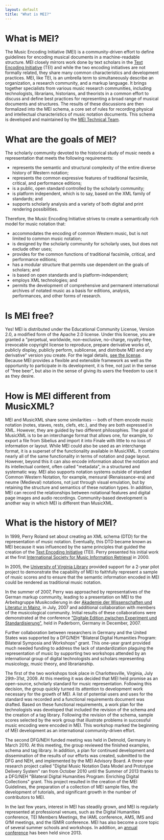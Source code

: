 ```yaml
---
layout: default
title: "What is MEI?"
---
```

# What is MEI?

The Music Encoding Initiative (MEI) is a community-driven effort to define guidelines for encoding musical documents in a machine-readable structure. MEI closely mirrors work done by text scholars in the [Text Encoding Initiative](http://www.tei-c.org/) (TEI) and while the two encoding initiatives are not formally related, they share many common characteristics and development practices. MEI, like TEI, is an umbrella term to simultaneously describe an organization, a research community, and a markup language. It brings together specialists from various music research communities, including technologists, librarians, historians, and theorists in a common effort to discuss and define best practices for representing a broad range of musical documents and structures. The results of these discussions are then formalized into the MEI schema, a core set of rules for recording physical and intellectual characteristics of music notation documents. This schema is developed and maintained by the [MEI Technical Team](http://music-encoding.org/?page_id=18 "Technical Team").

# What are the goals of MEI?

The scholarly community devoted to the historical study of music needs a representation that meets the following requirements:

*   represents the semantic and structural complexity of the entire diverse history of Western notation;
*   represents the common expressive features of traditional facsimile, critical, and performance editions;
*   is a public, open standard controlled by the scholarly community;
*   is platform independent, which is to say, based on the XML family of standards; and
*   supports scholarly analysis and a variety of both digital and print rendering possibilities.

Therefore, the Music Encoding Initiative strives to create a semantically rich model for music notation that:

*   accommodates the encoding of common Western music, but is not limited to common music notation;
*   is designed by the scholarly community for scholarly uses, but does not exclude other uses;
*   provides for the common functions of traditional facsimile, critical, and performance editions;
*   has a modular structure that permits use dependent on the goals of scholars; and
*   is based on open standards and is platform-independent;
*   employs XML technologies; and
*   permits the development of comprehensive and permanent international archives of notated music as a basis for editions, analysis, performances, and other forms of research.

# Is MEI free?

Yes! MEI is distributed under the Educational Community License, Version 2.0, a modified form of the Apache 2.0 license. Under this license, you are granted a "perpetual, worldwide, non-exclusive, no-charge, royalty-free, irrevocable copyright license to reproduce, prepare derivative works of, publicly display, publicly perform, sublicense, and distribute MEI and any derivative" version you create. For the legal details, [see the license](http://opensource.org/licenses/ECL-2.0 "Educational Community License"). Because MEI provides a flexible and extensible framework as well as the opportunity to participate in its development, it is free, not just in the sense of "free beer", but also in the sense of giving its users the freedom to use it as they desire.

# How is MEI different from MusicXML?

MEI and MusicXML share some similarities -- both of them encode music notation (notes, staves, rests, clefs, etc.), and they are both expressed in XML. However, they are guided by two different philosophies. The goal of MusicXML is to be an interchange format that allows one, for example, to export a file from Sibelius and import it into Finale with little to no loss of information or layout. While MEI could also be used as an interchange format, it is a superset of the functionality available in MusicXML. It contains nearly all of the same functionality in terms of notation and page layout. However, beyond this it can also encode information about the notation and its intellectual content, often called "metadata", in a structured and systematic way. MEI also supports notation systems outside of standard Common Western Notation, for example, mensural (Renaissance-era) and neume (Medieval) notations, not just through visual emulation, but by retaining the structure and semantics of these notation types. In addition, MEI can record the relationships between notational features and digital page images and audio recordings. Community-based development is another way in which MEI is different than MusicXML.

# What is the history of MEI?

In 1999, Perry Roland set about creating an XML schema (DTD) for the representation of music notation. Eventually, this DTD became known as MEI because it was influenced by the same principles that guided the creation of the [Text Encoding Initiative](http://www.tei-c.org/) (TEI). Perry presented his initial work at the first [International Society for Music Information Retrieval](http://ismir.net/conferences.html) in 2000.

In 2005, the [University of Virginia Library](https://www.library.virginia.edu) provided support for a 2-year pilot project to demonstrate the capability of MEI to faithfully represent a sample of music scores and to ensure that the semantic information encoded in MEI could be rendered as traditional music notation.

In the summer of 2007, Perry was approached by representatives of the German markup community, leading to a presentation on MEI to the Arbeitsgruppe Musikcodierung in der [Akademie der Wissenschaften und Literatur in Mainz](http://www.adwmainz.de/startseite.html), in July, 2007 and additional collaboration with members of the musicological community. Initial results of these collaborations were demonstrated at the conference ["Digitale Edition zwischen Experiment und Standardisierung"](http://www.edirom.de/fileadmin/Literatur/Tagungsbericht_Digitale-Edition_Dez2007.pdf), held in Paderborn, Germany in December, 2007.

Further collaboration between researchers in Germany and the United States was supported by a DFG/NEH "Bilateral Digital Humanities Program: Bilateral Symposia and Workshops" grant. This one-year grant provided much needed funding to address the lack of standardization plaguing the representation of music by supporting two workshops attended by an international group of digital technologists and scholars representing musicology, music theory, and librarianship.

The first of the two workshops took place in Charlottesville, Virginia, July 29th-31st, 2009\. At this meeting it was decided that MEI held promise as an open-source, scholarly standard for music representation. Following this decision, the group quickly turned its attention to development work necessary for the growth of MEI. A list of potential users and uses for the standard was recorded and a functional requirements document was drafted. Based on these functional requirements, a work plan for the technologists was developed that included the revision of the schema and the creation of a tag library. Following the revision of the schema, sample scores selected by the work group that illustrate problems in successful music encoding were encoded in MEI. This workshop marked the beginning of MEI development as an international community-driven effort.

The second DFG/NEH funded meeting was held in Detmold, Germany in March 2010\. At this meeting, the group reviewed the finished examples, schema and tag library. In addition, a plan for continued development and dissemination of the results of our efforts was created, submitted to the DFG and NEH, and implemented by the MEI Advisory Board. A three-year research project called "Digital Music Notation Data Model and Prototype Delivery System" ran from October 2010 until the Summer of 2013 thanks to a DFG/NEH "Bilateral Digital Humanities Program: Enriching Digital Collections" grant. This project resulted in the creation of the MEI Guidelines, the preparation of a collection of MEI sample files, the development of tutorials, and significant growth in the number of contributors to MEI.

In the last few years, interest in MEI has steadily grown, and MEI is regularly represented at professional venues, such as the Digital Humanities conference, TEI Members Meetings, the IAML conference, AMS, IMS and GfM meetings, and the ISMIR conference. MEI has also become a core topic of several summer schools and workshops. In addition, an [annual conference](http://music-encoding.org/?page_id=97 "Conference") has been held since 2013.